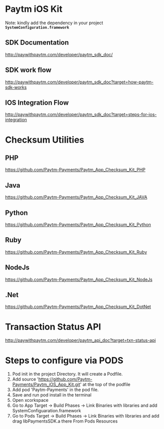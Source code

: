 # Paytm iOS Kit

Note: kindly add the dependency in your project **`SystemConfiguration.framework`**

## SDK Documentation
http://paywithpaytm.com/developer/paytm_sdk_doc/

## SDK work flow
http://paywithpaytm.com/developer/paytm_sdk_doc?target=how-paytm-sdk-works

## IOS Integration Flow
http://paywithpaytm.com/developer/paytm_sdk_doc?target=steps-for-ios-integration



# Checksum Utilities

## PHP
https://github.com/Paytm-Payments/Paytm_App_Checksum_Kit_PHP

## Java
https://github.com/Paytm-Payments/Paytm_App_Checksum_Kit_JAVA

## Python
https://github.com/Paytm-Payments/Paytm_App_Checksum_Kit_Python

## Ruby
https://github.com/Paytm-Payments/Paytm_App_Checksum_Kit_Ruby

## NodeJs
https://github.com/Paytm-Payments/Paytm_App_Checksum_Kit_NodeJs

## .Net
https://github.com/Paytm-Payments/Paytm_App_Checksum_Kit_DotNet



# Transaction Status API
http://paywithpaytm.com/developer/paytm_api_doc?target=txn-status-api

# Steps to configure via PODS
1. Pod init in the project Directory. It will create a Podfile.
2. Add source 'https://github.com/Paytm-Payments/Paytm_iOS_App_Kit.git' at the top of the podfile
3. Add pod 'Paytm-Payments' in the pod file.
4. Save and run pod install in the terminal
5. Open xcorkspace
6. Go to App Target -> Build Phases -> Link Binaries with libraries and add SystemConfiguaration.framework
7. Go to Pods Target -> Build Phases -> Link Binaries with libraries and add drag libPaymentsSDK.a there From Pods Resources
